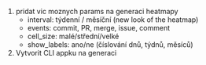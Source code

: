1. pridat vic moznych params na generaci heatmapy
   - interval: týdenní / měsíční (new look of the heatmap)
   - events: commit, PR, merge, issue, comment
   - cell_size: malé/střední/velké
   - show_labels: ano/ne (číslování dnů, týdnů, měsíců)
2. Vytvorit CLI appku na generaci
